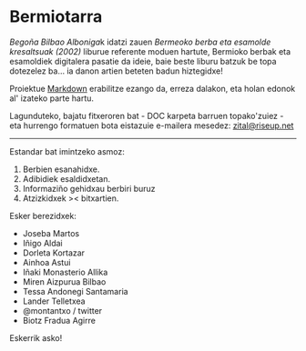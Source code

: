 # Bermiotarra #

*Begoña Bilbao Alboniga*k idatzi zauen *Bermeoko berba eta esamolde kresaltsuak (2002)* liburue referente moduen hartute, Bermioko berbak eta esamoldiek digitalera pasatie da ideie, baie beste liburu batzuk be topa dotezelez ba... ia danon artien beteten badun hiztegidxe!

Proiektue [Markdown](https://en.wikipedia.org/wiki/Markdown) erabilitze ezango da, erreza dalakon, eta holan edonok al' izateko parte hartu.

Lagunduteko, bajatu fitxeroren bat - DOC karpeta barruen topako'zuiez - eta hurrengo formatuen bota eistazuie e-mailera mesedez: zital@riseup.net

---

Estandar bat imintzeko asmoz:

1. Berbien esanahidxe.
2. Adibidiek esaldidxetan.
3. Informaziño gehidxau berbiri buruz
4. Atzizkidxek >< bitxartien.

Esker berezidxek:

- Joseba Martos
- Iñigo Aldai
- Dorleta Kortazar
- Ainhoa Astui
- Iñaki Monasterio Allika
- Miren Aizpurua Bilbao
- Tessa Andonegi Santamaria
- Lander Telletxea
- @montantxo / twitter
- Biotz Fradua Agirre

Eskerrik asko!
